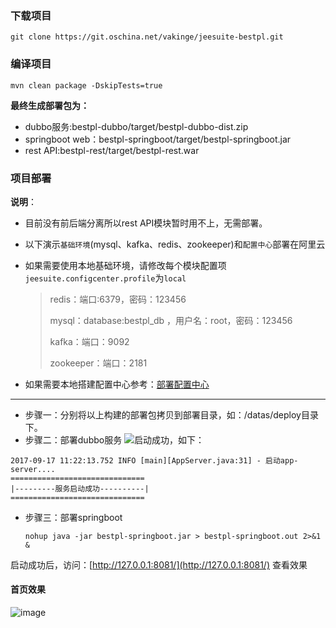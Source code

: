 ### 下载项目

```
git clone https://git.oschina.net/vakinge/jeesuite-bestpl.git
```

### 编译项目

```
mvn clean package -DskipTests=true
```

**最终生成部署包为：**

* dubbo服务:bestpl-dubbo/target/bestpl-dubbo-dist.zip
* springboot web：bestpl-springboot/target/bestpl-springboot.jar
* rest API:bestpl-rest/target/bestpl-rest.war

### 项目部署

**说明**：

* 目前没有前后端分离所以rest API模块暂时用不上，无需部署。
* 以下演示`基础环境`\(mysql、kafka、redis、zookeeper\)和`配置中心`部署在阿里云
* 如果需要使用本地基础环境，请修改每个模块配置项`jeesuite.configcenter.profile`为`local`

  > redis：端口:6379，密码：123456
  >
  > mysql：database:bestpl\_db ，用户名：root，密码：123456
  >
  > kafka：端口：9092
  >
  > zookeeper：端口：2181

* 如果需要本地搭建配置中心参考：[部署配置中心](./confcenter.md)

---

* 步骤一：分别将以上构建的部署包拷贝到部署目录，如：/datas/deploy目录下。
* 步骤二：部署dubbo服务
  ![](http://ojmezn0eq.bkt.clouddn.com/duubo-deploy-1.png)启动成功，如下：

```
2017-09-17 11:22:13.752 INFO [main][AppServer.java:31] - 启动app-server....
==============================
|---------服务启动成功----------|
==============================
```

* 步骤三：部署springboot
  ```
  nohup java -jar bestpl-springboot.jar > bestpl-springboot.out 2>&1 &
  ```

启动成功后，访问：[http://127.0.0.1:8081/](http://127.0.0.1:8081/)  查看效果

#### 首页效果

![image](http://ojmezn0eq.bkt.clouddn.com/bestpl_snapshot.png)



